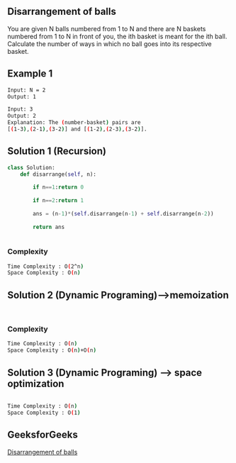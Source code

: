 ## Disarrangement of balls
You are given N balls numbered from 1 to N and there are N baskets numbered from 1 to N in front of you, the ith basket is meant for the ith ball. Calculate the number of ways in which no ball goes into its respective basket.
## Example 1


```bash
Input: N = 2
Output: 1

Input: 3
Output: 2
Explanation: The (number-basket) pairs are 
[(1-3),(2-1),(3-2)] and [(1-2),(2-3),(3-2)].
```

## Solution 1 (Recursion)

```Python
class Solution:
    def disarrange(self, n):
        
        if n==1:return 0
            
        if n==2:return 1
        
        ans = (n-1)*(self.disarrange(n-1) + self.disarrange(n-2))
        
        return ans
        
```
### Complexity
 
```bash
Time Complexity : O(2^n)
Space Complexity : O(n)
```
## Solution 2 (Dynamic Programing)-->memoization

```Python



```
### Complexity
 
```bash
Time Complexity : O(n)
Space Complexity : O(n)+O(n)
```
## Solution 3 (Dynamic Programing) --> space optimization
```Python

```
```bash
Time Complexity : O(n)
Space Complexity : O(1)
```
## GeeksforGeeks
[Disarrangement of balls](https://practice.geeksforgeeks.org/problems/dearrangement-of-balls0918/1)
